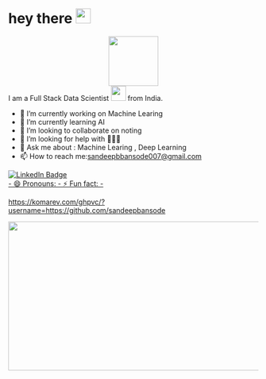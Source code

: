 <h1>
  hey there
  <img src="https://media.giphy.com/media/hvRJCLFzcasrR4ia7z/giphy.gif" width="30px"/>
</h1>
<div id="header" align="center">
  <img src="https://media.giphy.com/media/M9gbBd9nbDrOTu1Mqx/giphy.gif" width="100"/>
</div>
I am a Full Stack Data Scientist <img src="https://media.giphy.com/media/WUlplcMpOCEmTGBtBW/giphy.gif" width="30"> from India.

- 🔭 I’m currently working on Machine Learing 
- 🌱 I’m currently learning AI
- 👯 I’m looking to collaborate on noting
- 🤔 I’m looking for help with 🤔🤔🤔
- 💬 Ask me about : Machine Learing , Deep Learning 
- 📫 How to reach me:sandeepbbansode007@gmail.com
 <div id="badges">
  <a href="https://www.linkedin.com/in/sandeep-bansode-165556a3/">
    <img src="https://img.shields.io/badge/LinkedIn-blue?style=for-the-badge&logo=linkedin&logoColor=white" alt="LinkedIn Badge"/>
</div>
- 😄 Pronouns: 
- ⚡ Fun fact: 
- 


https://komarev.com/ghpvc/?username=https://github.com/sandeepbansode
<img src="https://komarev.com/ghpvc/?username=https://github.com/sandeepbansode&style=flat-square&color=blue" alt=""/>

<div align="center">
  <img src="https://media.giphy.com/media/dWesBcTLavkZuG35MI/giphy.gif" width="600" height="300"/>
</div>
